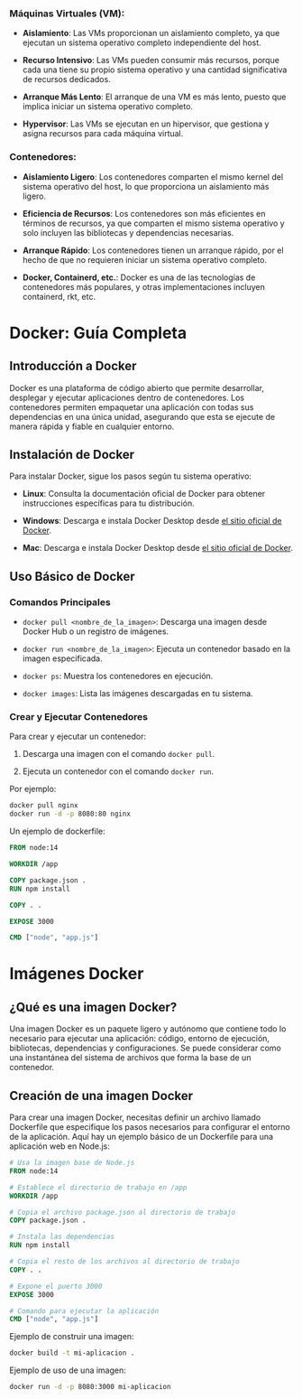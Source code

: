 ### Máquinas Virtuales (VM):

- **Aislamiento**: Las VMs proporcionan un aislamiento completo, ya que ejecutan un sistema operativo completo independiente del host.
  
- **Recurso Intensivo**: Las VMs pueden consumir más recursos, porque cada una tiene su propio sistema operativo y una cantidad significativa de recursos dedicados.
  
- **Arranque Más Lento**: El arranque de una VM es más lento, puesto que implica iniciar un sistema operativo completo.
  
- **Hypervisor**: Las VMs se ejecutan en un hipervisor, que gestiona y asigna recursos para cada máquina virtual.

### Contenedores:

- **Aislamiento Ligero**: Los contenedores comparten el mismo kernel del sistema operativo del host, lo que proporciona un aislamiento más ligero.
  
- **Eficiencia de Recursos**: Los contenedores son más eficientes en términos de recursos, ya que comparten el mismo sistema operativo y solo incluyen las bibliotecas y dependencias necesarias.
  
- **Arranque Rápido**: Los contenedores tienen un arranque rápido, por el hecho de que no requieren iniciar un sistema operativo completo.
  
- **Docker, Containerd, etc.**: Docker es una de las tecnologías de contenedores más populares, y otras implementaciones incluyen containerd, rkt, etc.


# Docker: Guía Completa

## Introducción a Docker

Docker es una plataforma de código abierto que permite desarrollar, desplegar y ejecutar aplicaciones dentro de contenedores. Los contenedores permiten empaquetar una aplicación con todas sus dependencias en una única unidad, asegurando que esta se ejecute de manera rápida y fiable en cualquier entorno.

## Instalación de Docker

Para instalar Docker, sigue los pasos según tu sistema operativo:

- **Linux**: Consulta la documentación oficial de Docker para obtener instrucciones específicas para tu distribución.

- **Windows**: Descarga e instala Docker Desktop desde [el sitio oficial de Docker](https://www.docker.com/products/docker-desktop).

- **Mac**: Descarga e instala Docker Desktop desde [el sitio oficial de Docker](https://www.docker.com/products/docker-desktop).

## Uso Básico de Docker

### Comandos Principales

- `docker pull <nombre_de_la_imagen>`: Descarga una imagen desde Docker Hub o un registro de imágenes.

- `docker run <nombre_de_la_imagen>`: Ejecuta un contenedor basado en la imagen especificada.

- `docker ps`: Muestra los contenedores en ejecución.

- `docker images`: Lista las imágenes descargadas en tu sistema.

### Crear y Ejecutar Contenedores

Para crear y ejecutar un contenedor:

1. Descarga una imagen con el comando `docker pull`.

2. Ejecuta un contenedor con el comando `docker run`.

Por ejemplo:

```bash
docker pull nginx
docker run -d -p 8080:80 nginx
```

Un ejemplo de dockerfile:
```dockerfile
FROM node:14

WORKDIR /app

COPY package.json .
RUN npm install

COPY . .

EXPOSE 3000

CMD ["node", "app.js"]

```
# Imágenes Docker

## ¿Qué es una imagen Docker?

Una imagen Docker es un paquete ligero y autónomo que contiene todo lo necesario para ejecutar una aplicación: código, entorno de ejecución, bibliotecas, dependencias y configuraciones. Se puede considerar como una instantánea del sistema de archivos que forma la base de un contenedor.

## Creación de una imagen Docker

Para crear una imagen Docker, necesitas definir un archivo llamado Dockerfile que especifique los pasos necesarios para configurar el entorno de la aplicación. Aquí hay un ejemplo básico de un Dockerfile para una aplicación web en Node.js:

```Dockerfile
# Usa la imagen base de Node.js
FROM node:14

# Establece el directorio de trabajo en /app
WORKDIR /app

# Copia el archivo package.json al directorio de trabajo
COPY package.json .

# Instala las dependencias
RUN npm install

# Copia el resto de los archivos al directorio de trabajo
COPY . .

# Expone el puerto 3000
EXPOSE 3000

# Comando para ejecutar la aplicación
CMD ["node", "app.js"]
```

Ejemplo de construir una imagen:
```bash
docker build -t mi-aplicacion .
```

Ejemplo de uso de una imagen:
```bash
docker run -d -p 8080:3000 mi-aplicacion
```